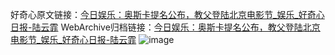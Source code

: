 好奇心原文链接：[今日娱乐：奥斯卡提名公布，教父登陆北京电影节_娱乐_好奇心日报-陆云霏](https://www.qdaily.com/articles/5299.html)
WebArchive归档链接：[今日娱乐：奥斯卡提名公布，教父登陆北京电影节_娱乐_好奇心日报-陆云霏](http://web.archive.org/web/20190623164447/https://www.qdaily.com/articles/5299.html)
![image](http://ww3.sinaimg.cn/large/007d5XDply1g3wgt3elewj30u04a0hdt)